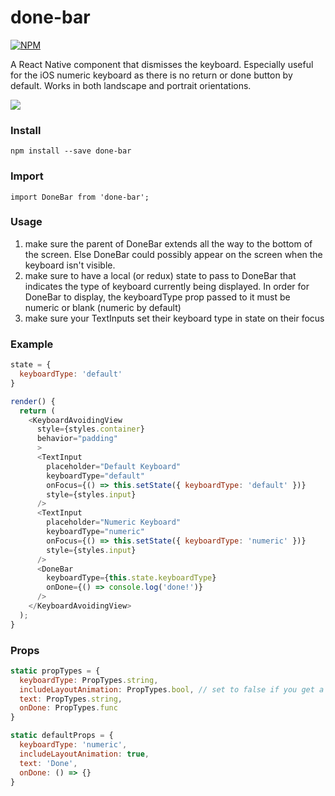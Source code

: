 # done-bar

[![NPM](https://nodei.co/npm/done-bar.png?downloads=true)](https://www.npmjs.com/package/done-bar)

A React Native component that dismisses the keyboard.  Especially useful for the iOS numeric keyboard as there is no return or done button by default.  Works in both landscape and portrait orientations.

![](https://media.giphy.com/media/l3q2Szw5f8tAqgOOY/giphy.gif)

### Install

`npm install --save done-bar`

### Import

`import DoneBar from 'done-bar';`

### Usage
1. make sure the parent of DoneBar extends all the way to the bottom of the screen.  Else DoneBar could possibly appear on the screen when the keyboard isn't visible.
2. make sure to have a local (or redux) state to pass to DoneBar that indicates the type of keyboard currently being displayed.  In order for DoneBar to display, the keyboardType prop passed to it must be numeric or blank (numeric by default)
3. make sure your TextInputs set their keyboard type in state on their focus

### Example
```javascript
state = {
  keyboardType: 'default'
}

render() {
  return (
    <KeyboardAvoidingView
      style={styles.container}
      behavior="padding"
      >
      <TextInput
        placeholder="Default Keyboard"
        keyboardType="default"
        onFocus={() => this.setState({ keyboardType: 'default' })}
        style={styles.input}
      />
      <TextInput
        placeholder="Numeric Keyboard"
        keyboardType="numeric"
        onFocus={() => this.setState({ keyboardType: 'numeric' })}
        style={styles.input}
      />
      <DoneBar
        keyboardType={this.state.keyboardType}
        onDone={() => console.log('done!')}
      />
    </KeyboardAvoidingView>
  );
}
```

### Props

```javascript
static propTypes = {
  keyboardType: PropTypes.string,
  includeLayoutAnimation: PropTypes.bool, // set to false if you get a warning saying there are simultaneous LayoutAnimations
  text: PropTypes.string,
  onDone: PropTypes.func
}

static defaultProps = {
  keyboardType: 'numeric',
  includeLayoutAnimation: true,
  text: 'Done',
  onDone: () => {}
}
```
